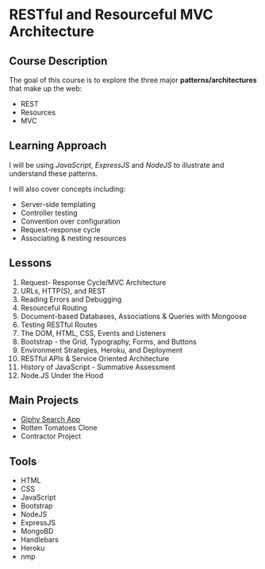 #  RESTful and Resourceful MVC Architecture 
## Course Description 
The goal of this course is to explore the three major **patterns/architectures** that make up the web:

* REST
* Resources
* MVC 

## Learning Approach
I will be using *JavaScript*, *ExpressJS* and *NodeJS* to illustrate and understand these patterns.

I will also cover concepts including:
* Server-side templating
* Controller testing
* Convention over configuration
* Request-response cycle
* Associating & nesting resources

## Lessons
1. Request- Response Cycle/MVC Architecture
2. URLs, HTTP(S), and REST
3. Reading Errors and Debugging
4. Resourceful Routing
5. Document-based Databases, Associations & Queries with Mongoose
6. Testing RESTful Routes
7. The DOM, HTML, CSS, Events and Listeners
8. Bootstrap - the Grid, Typography, Forms, and Buttons
9. Environment Strategies, Heroku, and Deployment
10. RESTful APIs & Service Oriented Architecture
11. History of JavaScript - Summative Assessment
12. Node.JS Under the Hood

## Main Projects 
* [Giphy Search App](https://anna-giphy-search.herokuapp.com/)
* Rotten Tomatoes Clone 
* Contractor Project 

## Tools
* HTML
* CSS
* JavaScript
* Bootstrap
* NodeJS
* ExpressJS
* MongoBD
* Handlebars
* Heroku
* nmp

